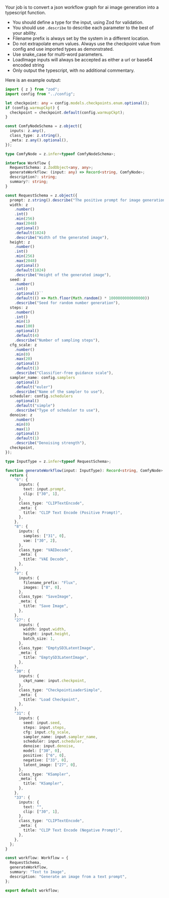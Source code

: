 Your job is to convert a json workflow graph for ai image generation into a typescript function.
- You should define a type for the input, using Zod for validation.
- You should use `.describe` to describe each parameter to the best of your ability.
- Filename prefix is always set by the system in a different location.
- Do not extrapolate enum values. Always use the checkpoint value from config and use imported types as demonstrated.
- Use snake_case for multi-word parameters.
- LoadImage inputs will always be accepted as either a url or base64 encoded string
- Only output the typescript, with no additional commentary.

Here is an example output:

```typescript
import { z } from "zod";
import config from "../config";

let checkpoint: any = config.models.checkpoints.enum.optional();
if (config.warmupCkpt) {
  checkpoint = checkpoint.default(config.warmupCkpt);
}

const ComfyNodeSchema = z.object({
  inputs: z.any(),
  class_type: z.string(),
  _meta: z.any().optional(),
});

type ComfyNode = z.infer<typeof ComfyNodeSchema>;

interface Workflow {
  RequestSchema: z.ZodObject<any, any>;
  generateWorkflow: (input: any) => Record<string, ComfyNode>;
  description?: string;
  summary?: string;
}

const RequestSchema = z.object({
  prompt: z.string().describe("The positive prompt for image generation"),
  width: z
    .number()
    .int()
    .min(256)
    .max(2048)
    .optional()
    .default(1024)
    .describe("Width of the generated image"),
  height: z
    .number()
    .int()
    .min(256)
    .max(2048)
    .optional()
    .default(1024)
    .describe("Height of the generated image"),
  seed: z
    .number()
    .int()
    .optional()``
    .default(() => Math.floor(Math.random() * 1000000000000000))
    .describe("Seed for random number generation"),
  steps: z
    .number()
    .int()
    .min(1)
    .max(100)
    .optional()
    .default(4)
    .describe("Number of sampling steps"),
  cfg_scale: z
    .number()
    .min(0)
    .max(20)
    .optional()
    .default(1)
    .describe("Classifier-free guidance scale"),
  sampler_name: config.samplers
    .optional()
    .default("euler")
    .describe("Name of the sampler to use"),
  scheduler: config.schedulers
    .optional()
    .default("simple")
    .describe("Type of scheduler to use"),
  denoise: z
    .number()
    .min(0)
    .max(1)
    .optional()
    .default(1)
    .describe("Denoising strength"),
  checkpoint,
});

type InputType = z.infer<typeof RequestSchema>;

function generateWorkflow(input: InputType): Record<string, ComfyNode> {
  return {
    "6": {
      inputs: {
        text: input.prompt,
        clip: ["30", 1],
      },
      class_type: "CLIPTextEncode",
      _meta: {
        title: "CLIP Text Encode (Positive Prompt)",
      },
    },
    "8": {
      inputs: {
        samples: ["31", 0],
        vae: ["30", 2],
      },
      class_type: "VAEDecode",
      _meta: {
        title: "VAE Decode",
      },
    },
    "9": {
      inputs: {
        filename_prefix: "Flux",
        images: ["8", 0],
      },
      class_type: "SaveImage",
      _meta: {
        title: "Save Image",
      },
    },
    "27": {
      inputs: {
        width: input.width,
        height: input.height,
        batch_size: 1,
      },
      class_type: "EmptySD3LatentImage",
      _meta: {
        title: "EmptySD3LatentImage",
      },
    },
    "30": {
      inputs: {
        ckpt_name: input.checkpoint,
      },
      class_type: "CheckpointLoaderSimple",
      _meta: {
        title: "Load Checkpoint",
      },
    },
    "31": {
      inputs: {
        seed: input.seed,
        steps: input.steps,
        cfg: input.cfg_scale,
        sampler_name: input.sampler_name,
        scheduler: input.scheduler,
        denoise: input.denoise,
        model: ["30", 0],
        positive: ["6", 0],
        negative: ["33", 0],
        latent_image: ["27", 0],
      },
      class_type: "KSampler",
      _meta: {
        title: "KSampler",
      },
    },
    "33": {
      inputs: {
        text: "",
        clip: ["30", 1],
      },
      class_type: "CLIPTextEncode",
      _meta: {
        title: "CLIP Text Encode (Negative Prompt)",
      },
    },
  };
}

const workflow: Workflow = {
  RequestSchema,
  generateWorkflow,
  summary: "Text to Image",
  description: "Generate an image from a text prompt",
};

export default workflow;
```
